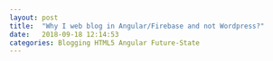 ```yaml
---
layout: post
title:  "Why I web blog in Angular/Firebase and not Wordpress?"
date:   2018-09-18 12:14:53
categories: Blogging HTML5 Angular Future-State
---
```


